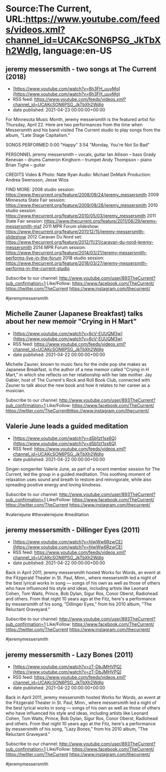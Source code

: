 # Source:The Current, URL:https://www.youtube.com/feeds/videos.xml?channel_id=UCAKcSON6PSG_JkTbXh2WdIg, language:en-US

## jeremy messersmith - two songs at The Current (2018)
 - [https://www.youtube.com/watch?v=6h3FH_uuvMg](https://www.youtube.com/watch?v=6h3FH_uuvMg)
 - RSS feed: https://www.youtube.com/feeds/videos.xml?channel_id=UCAKcSON6PSG_JkTbXh2WdIg
 - date published: 2021-04-23 00:00:00+00:00

For Minnesota Music Month, jeremy messersmith is the featured artist for Thursday, April 22. Here are two performances from the time when Messersmith and his band visited The Current studio to play songs from the album, "Late Stage Capitalism."

SONGS PERFORMED
0:00 "Happy"
3:54 "Monday, You're Not So Bad"

PERSONNEL
jeremy messersmith – vocals, guitar
Ian Allison – bass
Grady Kenevan – drums
Cameron Kinghorn – trumpet
Andy Thompson – piano
Brian Tighe – guitar

CREDITS
Video & Photo: Nate Ryan
Audio: Michael DeMark
Production: Andrea Swensson, Jesse Wiza

FIND MORE:
2008 studio session:
https://www.thecurrent.org/feature/2008/09/24/jeremy_messersmith
2009 Minnesota State Fair session: https://www.thecurrent.org/feature/2009/08/28/jeremy_messersmith
2010 studio session:
https://www.thecurrent.org/feature/2010/05/03/jeremy_messersmith
2011 State Fair session:
https://www.thecurrent.org/feature/2011/08/29/jeremy-messersmith-msf
2011 MPR Forum slideshow:
https://www.thecurrent.org/feature/2011/12/15/jeremy-messersmith-slideshow
2012 Caravan Du Nord set: https://www.thecurrent.org/feature/2012/11/21/caravan-du-nord-jeremy-messersmith
2014 MPR Forum session:
https://www.thecurrent.org/feature/2014/03/21/jeremy-messersmith-performs-live-in-the-forum
2018 studio session:
https://www.thecurrent.org/feature/2018/03/27/jeremy-messersmith-performs-in-the-current-studio

Subscribe to our channel:
http://www.youtube.com/user/893TheCurrent?sub_confirmation=1
Like/Follow:
https://www.facebook.com/TheCurrent/
https://twitter.com/TheCurrent
https://www.instagram.com/thecurrent/

#jeremymessersmith

## Michelle Zauner (Japanese Breakfast) talks about her new memoir "Crying in H Mart"
 - [https://www.youtube.com/watch?v=6cV-EUUQM3w](https://www.youtube.com/watch?v=6cV-EUUQM3w)
 - RSS feed: https://www.youtube.com/feeds/videos.xml?channel_id=UCAKcSON6PSG_JkTbXh2WdIg
 - date published: 2021-04-22 00:00:00+00:00

Michelle Zauner, known to music fans for the indie pop she makes as Japanese Breakfast, is the author of a new memoir called "Crying in H Mart," in which she reflects on her relationship with her late mother. Jay Gabler, host of The Current's Rock and Roll Book Club, connected with Zauner to talk about the new book and how it relates to her career as a musician.

Subscribe to our channel:
http://www.youtube.com/user/893TheCurrent?sub_confirmation=1
Like/Follow:
https://www.facebook.com/TheCurrent/​​
https://twitter.com/TheCurrent​​
https://www.instagram.com/thecurrent/

## Valerie June leads a guided meditation
 - [https://www.youtube.com/watch?v=dSb1zt1sx6Q](https://www.youtube.com/watch?v=dSb1zt1sx6Q)
 - RSS feed: https://www.youtube.com/feeds/videos.xml?channel_id=UCAKcSON6PSG_JkTbXh2WdIg
 - date published: 2021-04-22 00:00:00+00:00

Singer-songwriter Valerie June, as part of a recent member session for The Current, led the group in a guided meditation. This soothing moment of relaxation uses sound and breath to restore and reinvigorate, while also spreading positive energy and loving kindness.

Subscribe to our channel:
http://www.youtube.com/user/893TheCurrent?sub_confirmation=1
Like/Follow:
https://www.facebook.com/TheCurrent/
https://twitter.com/TheCurrent
https://www.instagram.com/thecurrent/

#valeriejune #thevaleriejune #meditation

## jeremy messersmith - Dillinger Eyes (2011)
 - [https://www.youtube.com/watch?v=hIwWw6RzwCE](https://www.youtube.com/watch?v=hIwWw6RzwCE)
 - RSS feed: https://www.youtube.com/feeds/videos.xml?channel_id=UCAKcSON6PSG_JkTbXh2WdIg
 - date published: 2021-04-22 00:00:00+00:00

Back in April 2011, jeremy messersmith hosted Works for Words, an event at the Fitzgerald Theater in St. Paul, Minn., where messersmith led a night of the best lyrical works in song — songs of his own as well as those of others who have influenced his style and ideas, including artists like Leonard Cohen, Tom Waits, Prince, Bob Dylan, Sigur Ros, Conor Oberst, Radiohead and others. From that night 10 years ago at the Fitz, here's a performance by messersmith of his song, "Dillinger Eyes," from his 2010 album, "The Reluctant Graveyard."

Subscribe to our channel:
http://www.youtube.com/user/893TheCurrent?sub_confirmation=1
Like/Follow:
https://www.facebook.com/TheCurrent/
https://twitter.com/TheCurrent
https://www.instagram.com/thecurrent/

#jeremymessersmith

## jeremy messersmith - Lazy Bones (2011)
 - [https://www.youtube.com/watch?v=zT-DbJMHVPQ](https://www.youtube.com/watch?v=zT-DbJMHVPQ)
 - RSS feed: https://www.youtube.com/feeds/videos.xml?channel_id=UCAKcSON6PSG_JkTbXh2WdIg
 - date published: 2021-04-22 00:00:00+00:00

Back in April 2011, jeremy messersmith hosted Works for Words, an event at the Fitzgerald Theater in St. Paul, Minn., where messersmith led a night of the best lyrical works in song — songs of his own as well as those of others who have influenced his style and ideas, including artists like Leonard Cohen, Tom Waits, Prince, Bob Dylan, Sigur Ros, Conor Oberst, Radiohead and others. From that night 10 years ago at the Fitz, here's a performance by messersmith of his song, "Lazy Bones," from his 2010 album, "The Reluctant Graveyard."

Subscribe to our channel:
http://www.youtube.com/user/893TheCurrent?sub_confirmation=1
Like/Follow:
https://www.facebook.com/TheCurrent/
https://twitter.com/TheCurrent
https://www.instagram.com/thecurrent/

#jeremymessersmith

